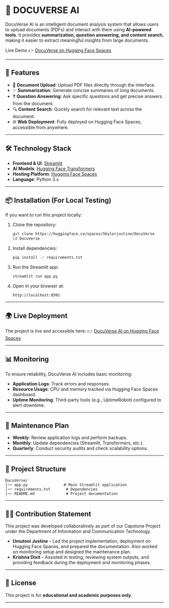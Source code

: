 # 📘 DOCUVERSE AI

DocuVerse AI is an intelligent document analysis system that allows users to upload documents (PDFs) and interact with them using **AI-powered tools**. It provides **summarization, question answering, and content search**, making it easier to extract meaningful insights from large documents.

Live Demo 👉 [DocuVerse on Hugging Face Spaces](https://huggingface.co/spaces/Skylorjustine/DocuVerse)

---

## 🚀 Features

* 📂 **Document Upload**: Upload PDF files directly through the interface.
* ✨ **Summarization**: Generate concise summaries of long documents.
* ❓ **Question Answering**: Ask specific questions and get precise answers from the document.
* 🔍 **Content Search**: Quickly search for relevant text across the document.
* 🌐 **Web Deployment**: Fully deployed on Hugging Face Spaces, accessible from anywhere.

---

## 🛠️ Technology Stack

* **Frontend & UI**: [Streamlit](https://streamlit.io/)
* **AI Models**: [Hugging Face Transformers](https://huggingface.co/models)
* **Hosting Platform**: [Hugging Face Spaces](https://huggingface.co/spaces)
* **Language**: Python 3.x

---

## 📦 Installation (For Local Testing)

If you want to run this project locally:

1. Clone the repository:

   ```bash
   git clone https://huggingface.co/spaces/Skylorjustine/DocuVerse
   cd DocuVerse
   ```

2. Install dependencies:

   ```bash
   pip install -r requirements.txt
   ```

3. Run the Streamlit app:

   ```bash
   streamlit run app.py
   ```

4. Open in your browser at:

   ```
   http://localhost:8501
   ```

---

## 🌍 Live Deployment

The project is live and accessible here:
👉 [DocuVerse AI on Hugging Face Spaces](https://huggingface.co/spaces/Skylorjustine/DocuVerse)

---

## 📊 Monitoring

To ensure reliability, DocuVerse AI includes basic monitoring:

* **Application Logs**: Track errors and responses.
* **Resource Usage**: CPU and memory tracked via Hugging Face Spaces dashboard.
* **Uptime Monitoring**: Third-party tools (e.g., UptimeRobot) configured to alert downtime.

---

## 🔧 Maintenance Plan

* **Weekly**: Review application logs and perform backups.
* **Monthly**: Update dependencies (Streamlit, Transformers, etc.).
* **Quarterly**: Conduct security audits and check scalability options.

---

## 📌 Project Structure

```
DocuVerse/
│── app.py                # Main Streamlit application
│── requirements.txt       # Dependencies
│── README.md              # Project documentation
```

---

## 👩‍💻 Contribution Statement

This project was developed collaboratively as part of our Capstone Project under the Department of Information and Communication Technology.

* **Umutoni Justine** – Led the project implementation, deployment on Hugging Face Spaces, and prepared the documentation. Also worked on monitoring setup and designed the maintenance plan.
* **Krishna Dixit** – Assisted in testing, reviewing system outputs, and providing feedback during the deployment and monitoring phases.


---

## 📜 License

This project is for **educational and academic purposes only**.

---
